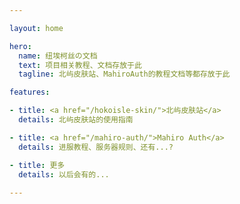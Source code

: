 ```yaml
---

layout: home

hero:
  name: 纽埃柯丝の文档
  text: 项目相关教程、文档存放于此
  tagline: 北屿皮肤站、MahiroAuth的教程文档等都存放于此

features:

- title: <a href="/hokoisle-skin/">北屿皮肤站</a>
  details: 北屿皮肤站的使用指南

- title: <a href="/mahiro-auth/">Mahiro Auth</a>
  details: 进服教程、服务器规则、还有...?

- title: 更多
  details: 以后会有的...
  
---
```


<style>
  .VPNavBar {
    transition: border 200ms;
  }
  .VPNavBar.fill {
    transition: border 700ms;
  }
  .VPHome > .VPFeatures .item > .VPFeature {
    transition: box-shadow 400ms, transform 300ms ease;
  }
  .VPHome > .VPFeatures .item > .VPFeature:hover {
    transform: translateY(-4px);
    box-shadow: 0 4px 20px -5px rgba(0, 0, 0, 0.1);
  }
</style>